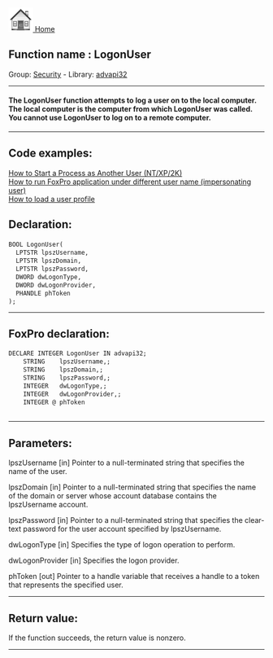 [<img src="../../images/home.png"> Home ](https://github.com/VFPX/Win32API)  

## Function name : LogonUser
Group: [Security](../../functions_group.md#Security)  -  Library: [advapi32](../../../libraries.md#advapi32)  
***  


#### The LogonUser function attempts to log a user on to the local computer. The local computer is the computer from which LogonUser was called. You cannot use LogonUser to log on to a remote computer. 
***  


## Code examples:
[How to Start a Process as Another User (NT/XP/2K)](../../samples/sample_426.md)  
[How to run FoxPro application under different user name (impersonating user)](../../samples/sample_470.md)  
[How to load a user profile](../../samples/sample_602.md)  

## Declaration:
```foxpro  
BOOL LogonUser(
  LPTSTR lpszUsername,
  LPTSTR lpszDomain,
  LPTSTR lpszPassword,
  DWORD dwLogonType,
  DWORD dwLogonProvider,
  PHANDLE phToken
);  
```  
***  


## FoxPro declaration:
```foxpro  
DECLARE INTEGER LogonUser IN advapi32;
	STRING    lpszUsername,;
	STRING    lpszDomain,;
	STRING    lpszPassword,;
	INTEGER   dwLogonType,;
	INTEGER   dwLogonProvider,;
	INTEGER @ phToken
  
```  
***  


## Parameters:
lpszUsername 
[in] Pointer to a null-terminated string that specifies the name of the user.

lpszDomain 
[in] Pointer to a null-terminated string that specifies the name of the domain or server whose account database contains the lpszUsername account.

lpszPassword 
[in] Pointer to a null-terminated string that specifies the clear-text password for the user account specified by lpszUsername.

dwLogonType 
[in] Specifies the type of logon operation to perform. 

dwLogonProvider 
[in] Specifies the logon provider.

phToken 
[out] Pointer to a handle variable that receives a handle to a token that represents the specified user.   
***  


## Return value:
If the function succeeds, the return value is nonzero.  
***  


